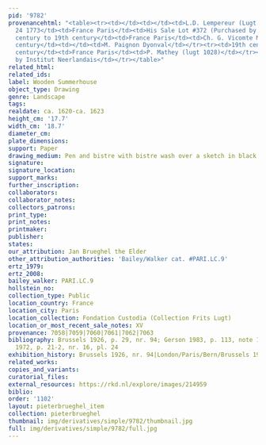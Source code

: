 ```yaml
---
pid: '9782'
provenancehtml: "<table><tr><td></td><td></td><td>L.D. Lempereur (Lugt 1740)</td></tr><tr><td>May
  24 1773</td><td>France Paris</td><td>His Sale Lot #372 (Purchased by Marin)</td></tr><tr><td>18th
  century to 19th century</td><td>France Paris</td><td>Ch. G. Vicomte Morel de Vindé</td></tr><tr><td>18th
  century</td><td></td><td>M. Paignon Dyonval</td></tr><tr><td>19th century to 20th
  century</td><td>France Paris</td><td>P. Mathey (lugt 1028)</td></tr><tr><td>1908</td><td></td><td>Acquired
  by Institut Neerlandais</td></tr></table>"
related_html:
related_ids:
label: Wooden Summerhouse
object_type: Drawing
genre: Landscape
tags:
realdate: ca. 1620-ca. 1623
height_cm: '17.7'
width_cm: '18.7'
diameter_cm:
plate_dimensions:
support: Paper
drawing_medium: Pen and bistre with bistre wash over a sketch in black chalk
signature:
signature_location:
support_marks:
further_inscription:
collaborators:
collaborator_notes:
collectors_patrons:
print_type:
print_notes:
printmaker:
publisher:
states:
our_attribution: Jan Brueghel the Elder
other_attribution_authorities: 'Bailey/Walker cat. #PARI.LC.9'
ertz_1979:
ertz_2008:
bailey_walker: PARI.LC.9
hollstein_no:
collection_type: Public
location_country: France
location_city: Paris
location_collection: Fondation Custodia (Collection Frits Lugt)
location_or_most_recent_sale_notes: XV
provenance: 7058|7059|7060|7061|7062|7063
bibliography: Brussels 1926, p. 29, nr. 94; Gerson 1983, p. 113, note 1; London/Paris/Bern/Brussels
  1972, p. 21-2, nr. 16, pl. 24
exhibition_history: Brussels 1926, nr. 94|London/Paris/Bern/Brussels 1972, nr. 16
related_works:
copies_and_variants:
curatorial_files:
external_resources: https://rkd.nl/explore/images/214959
biblio:
order: '1102'
layout: pieterbrueghel_item
collection: pieterbrueghel
thumbnail: img/derivatives/simple/9782/thumbnail.jpg
full: img/derivatives/simple/9782/full.jpg
---
```

